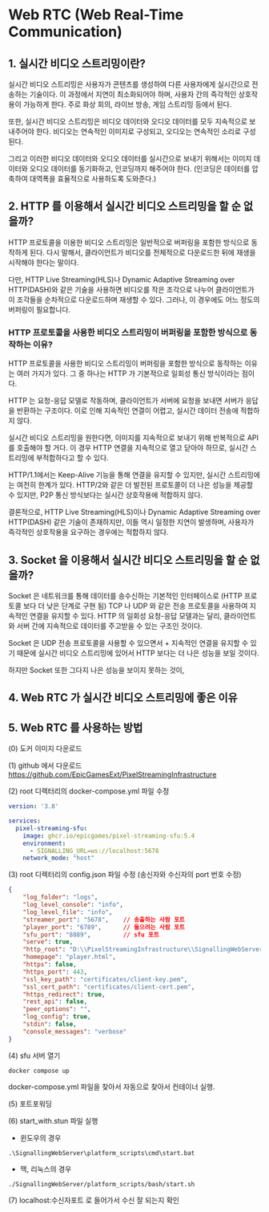 # Web RTC (Web Real-Time Communication)

## 1. 실시간 비디오 스트리밍이란?

실시간 비디오 스트리밍은 사용자가 콘텐츠를 생성하여 다른 사용자에게 실시간으로 전송하는 기술이다.
이 과정에서 지연이 최소화되어야 하며, 사용자 간의 즉각적인 상호작용이 가능하게 한다.
주로 화상 회의, 라이브 방송, 게임 스트리밍 등에서 된다.

또한, 실시간 비디오 스트리밍은 비디오 데이터와 오디오 데이터를 모두 지속적으로 보내주어야 한다.
비디오는 연속적인 이미지로 구성되고, 오디오는 연속적인 소리로 구성된다.

그리고 이러한 비디오 데이터와 오디오 데이터를 실시간으로 보내기 위해서는 이미지 데이터와 오디오 데이터를 동기화하고, 인코딩까지 해주어야 한다.
(인코딩은 데이터를 압축하여 대역폭을 효율적으로 사용하도록 도와준다.)

## 2. HTTP 를 이용해서 실시간 비디오 스트리밍을 할 순 없을까?

HTTP 프로토콜을 이용한 비디오 스트리밍은 일반적으로 버퍼링을 포함한 방식으로 동작하게 된다.
다시 말해서, 클라이언트가 비디오를 전체적으로 다운로드한 뒤에 재생을 시작해야 한다는 말이다.

다만, HTTP Live Streaming(HLS)나 Dynamic Adaptive Streaming over HTTP(DASH)와 같은 기술을 사용하면
비디오를 작은 조각으로 나누어 클라이언트가 이 조각들을 순차적으로 다운로드하며 재생할 수 있다.
그러나, 이 경우에도 어느 정도의 버퍼링이 필요합니다.

### HTTP 프로토콜을 사용한 비디오 스트리밍이 버퍼링을 포함한 방식으로 동작하는 이유?
HTTP 프로토콜을 사용한 비디오 스트리밍이 버퍼링을 포함한 방식으로 동작하는 이유는 여러 가지가 있다.
그 중 하나는 HTTP 가 기본적으로 일회성 통신 방식이라는 점이다.

HTTP 는 요청-응답 모델로 작동하며, 클라이언트가 서버에 요청을 보내면 서버가 응답을 반환하는 구조이다.
이로 인해 지속적인 연결이 어렵고, 실시간 데이터 전송에 적합하지 않다.

실시간 비디오 스트리밍을 원한다면, 이미지를 지속적으로 보내기 위해 반복적으로 API 를 호출해야 할 거다.
이 경우 HTTP 연결을 지속적으로 열고 닫아야 하므로, 실시간 스트리밍에 부적합하다고 할 수 있다.

HTTP/1.1에서는 Keep-Alive 기능을 통해 연결을 유지할 수 있지만, 실시간 스트리밍에는 여전히 한계가 있다.
HTTP/2와 같은 더 발전된 프로토콜이 더 나은 성능을 제공할 수 있지만, P2P 통신 방식보다는 실시간 상호작용에 적합하지 않다.

결론적으로, HTTP Live Streaming(HLS)이나 Dynamic Adaptive Streaming over HTTP(DASH) 같은 기술이 존재하지만,
이들 역시 일정한 지연이 발생하며, 사용자가 즉각적인 상호작용을 요구하는 경우에는 적합하지 않다.

## 3. Socket 을 이용해서 실시간 비디오 스트리밍을 할 순 없을까?

Socket 은 네트워크를 통해 데이터를 송수신하는 기본적인 인터페이스로 (HTTP 프로토콜 보다 더 낮은 단계로 구현 됨) TCP 나 UDP 와 같은 전송 프로토콜을 사용하여 지속적인 연결을 유지할 수 있다.
HTTP 의 일회성 요청-응답 모델과는 달리, 클라이언트와 서버 간에 지속적으로 데이터를 주고받을 수 있는 구조인 것이다.

Socket 은 UDP 전송 프로토콜을 사용할 수 있으면서 + 지속적인 연결을 유지할 수 있기 때문에 실시간 비디오 스트리밍에 있어서 HTTP 보다는 더 나은 성능을 보일 것이다.

하지만 Socket 또한 그다지 나은 성능을 보이지 못하는 것이, 


## 4. Web RTC 가 실시간 비디오 스트리밍에 좋은 이유

## 5. Web RTC 를 사용하는 방법

(0) 도커 이미지 다운로드


(1) github 에서 다운로드
https://github.com/EpicGamesExt/PixelStreamingInfrastructure

(2) root 디렉터리의 docker-compose.yml 파일 수정
```docker-compose.yml
version: '3.8'

services:
  pixel-streaming-sfu:
    image: ghcr.io/epicgames/pixel-streaming-sfu:5.4
    environment:
      - SIGNALLING_URL=ws://localhost:5678
    network_mode: "host"
```

(3) root 디렉터리의 config.json 파일 수정 (송신자와 수신자의 port 번호 수정)
```config.json
{
    "log_folder": "logs",
    "log_level_console": "info",
    "log_level_file": "info",
    "streamer_port": "5678",    // 송출하는 사람 포트
    "player_port": "6789",      // 들으려는 사람 포트
    "sfu_port": "8889",         // sfu 포트
    "serve": true,
    "http_root": "D:\\PixelStreamingInfrastructure\\SignallingWebServer\\www",
    "homepage": "player.html",
    "https": false,
    "https_port": 443,
    "ssl_key_path": "certificates/client-key.pem",
    "ssl_cert_path": "certificates/client-cert.pem",
    "https_redirect": true,
    "rest_api": false,
    "peer_options": "",
    "log_config": true,
    "stdin": false,
    "console_messages": "verbose"
}
```

(4) sfu 서버 열기
```shell
docker compose up
```
docker-compose.yml 파일을 찾아서 자동으로 찾아서 컨테이너 실행.

(5) 포트포워딩

(6) start_with.stun 파일 실행

* 윈도우의 경우
```shell
.\SignallingWebServer\platform_scripts\cmd\start.bat
```

* 맥, 리눅스의 경우
```shell
./SignallingWebServer/platform_scripts/bash/start.sh
```

(7) localhost:수신자포트 로 들어가서 수신 잘 되는지 확인